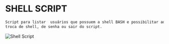 # SHELL SCRIPT

```sh
Script para listar  usuários que possuem a shell BASH e possibilitar ao administrador as funções de:
troca de shell, de senha ou sair do script.
```

<div align="left">
   <img src="https://img.shields.io/badge/-Shell%20Script-limegreen?style=for-the-badge" alt="Shell Script">
</div>

